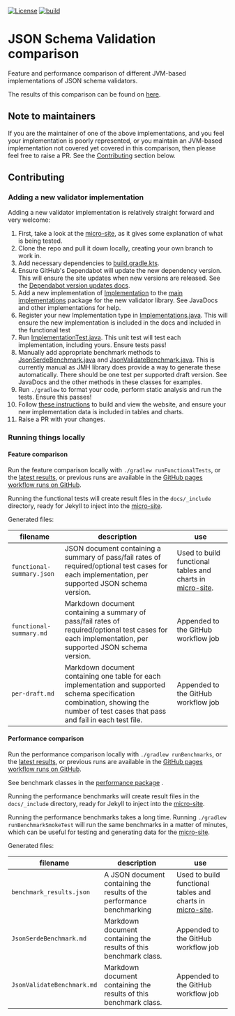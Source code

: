 [![License](https://img.shields.io/badge/License-Apache%202.0-blue.svg)](https://opensource.org/licenses/Apache-2.0)
[![build](https://github.com/creek-service/json-schema-validation-comparison/actions/workflows/build.yml/badge.svg)](https://github.com/creek-service/json-schema-validation-comparison/actions/workflows/build.yml)

# JSON Schema Validation comparison

Feature and performance comparison of different JVM-based implementations of JSON schema validators.

The results of this comparison can be found on [here][micro-site].

## Note to maintainers

If you are the maintainer of one of the above implementations, and you feel your implementation is poorly represented,
or you maintain an JVM-based implementation not covered yet covered in this comparison, then please feel free to raise a PR.
See the [Contributing](#contributing) section below.

## Contributing

### Adding a new validator implementation

Adding a new validator implementation is relatively straight forward and very welcome:

1. First, take a look at the [micro-site][micro-site], as it gives some explanation of what is being tested. 
2. Clone the repo and pull it down locally, creating your own branch to work in.
3. Add necessary dependencies to [build.gradle.kts](build.gradle.kts).
4. Ensure GitHub's Dependabot will update the new dependency version.
   This will ensure the site updates when new versions are released.
   See the [Dependabot version updates docs](https://docs.github.com/en/code-security/dependabot/dependabot-version-updates/about-dependabot-version-updates).
5. Add a new implementation of [Implementation](src/main/java/org/creekservice/kafka/test/perf/implementations/Implementation.java) 
   to the [main implementations](src/main/java/org/creekservice/kafka/test/perf/implementations) package for the new validator library.
   See JavaDocs and other implementations for help.
6. Register your new Implementation type in [Implementations.java](src/main/java/org/creekservice/kafka/test/perf/implementations/Implementations.java).
   This will ensure the new implementation is included in the docs and included in the functional test
7. Run [ImplementationTest.java](src/test/java/org/creekservice/kafka/test/perf/implementations/ImplementationTest.java).
   This unit test will test each implementation, including yours.
   Ensure tests pass!
8. Manually add appropriate benchmark methods to [JsonSerdeBenchmark.java](src/main/java/org/creekservice/kafka/test/perf/performance/JsonSerdeBenchmark.java)
   and [JsonValidateBenchmark.java](src/main/java/org/creekservice/kafka/test/perf/performance/JsonValidateBenchmark.java).
   This is currently manual as JMH library does provide a way to generate these automatically.
   There should be one test per supported draft version. See JavaDocs and the other methods in these classes for examples.
9. Run `./gradlew` to format your code, perform static analysis and run the tests. 
   Ensure this passes!
10. Follow [these instructions](docs) to build and view the website, and ensure your new implementation data is included in tables and charts.
11. Raise a PR with your changes.

### Running things locally

#### Feature comparison

Run the feature comparison locally with `./gradlew runFunctionalTests`,
or the [latest results](https://www.creekservice.org/json-schema-validation-comparison/functional),
or previous runs are available in the [GitHub pages workflow runs on GitHub][GitHubPagesWfRuns].

Running the functional tests will create result files in the `docs/_include` directory, ready for Jekyll to inject into the [micro-site][micro-site].

Generated files:

| filename                  | description                                                                                                                                                                           | use                                                                     |
|---------------------------|---------------------------------------------------------------------------------------------------------------------------------------------------------------------------------------|-------------------------------------------------------------------------|
| `functional-summary.json` | JSON document containing a summary of pass/fail rates of required/optional test cases for each implementation, per supported JSON schema version.                                     | Used to build functional tables and charts in [micro-site][micro-site]. |
| `functional-summary.md`   | Markdown document containing a summary of pass/fail rates of required/optional test cases for each implementation, per supported JSON schema version.                                 | Appended to the GitHub workflow job                                     |
| `per-draft.md`            | Markdown document containing one table for each implementation and supported schema specification combination, showing the number of test cases that pass and fail in each test file. | Appended to the GitHub workflow job                                     |

#### Performance comparison

Run the performance comparison locally with `./gradlew runBenchmarks`,
or the [latest results](https://www.creekservice.org/json-schema-validation-comparison/performance),
or previous runs are available in the [GitHub pages workflow runs on GitHub][GitHubPagesWfRuns].

See benchmark classes in the [performance package](src/main/java/org/creekservice/kafka/test/perf/performance) .

Running the performance benchmarks will create result files in the `docs/_include` directory, ready for Jekyll to inject into the [micro-site][micro-site].

Running the performance benchmarks takes a long time. Running `./gradlew runBenchmarkSmokeTest` will run the same benchmarks in a matter of minutes, which can be useful for testing and generating data for the [micro-site][micro-site].

Generated files:

| filename                   | description                                                            | use                                                                     |
|----------------------------|------------------------------------------------------------------------|-------------------------------------------------------------------------|
| `benchmark_results.json`   | A JSON document containing the results of the performance benchmarking | Used to build functional tables and charts in [micro-site][micro-site]. |
| `JsonSerdeBenchmark.md`    | Markdown document containing the results of this benchmark class.      | Appended to the GitHub workflow job                                     |
| `JsonValidateBenchmark.md` | Markdown document containing the results of this benchmark class.      | Appended to the GitHub workflow job                                     |

[GitHubPagesWfRuns]: https://github.com/creek-service/json-schema-validation-comparison/actions/workflows/gh-pages.yml
[micro-site]: https://www.creekservice.org/json-schema-validation-comparison/